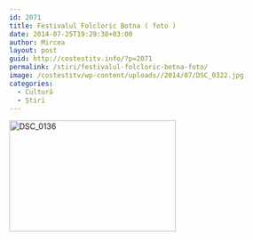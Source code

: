 ```yaml
---
id: 2071
title: Festivalul Folcloric Botna ( foto )
date: 2014-07-25T19:29:38+03:00
author: Mircea
layout: post
guid: http://costestitv.info/?p=2071
permalink: /stiri/festivalul-folcloric-botna-foto/
image: /costestitv/wp-content/uploads//2014/07/DSC_0322.jpg
categories:
  - Cultură
  - Știri
---
```

[<!--more--><img class="alignnone size-medium wp-image-2073" src="/costestitv/wp-content/uploads//2014/07/DSC_0136-300x200.jpg" alt="DSC_0136" width="300" height="200" srcset="http://costestitv.ddev.local/costestitv/wp-content/uploads//2014/07/DSC_0136-300x200.jpg 300w, http://costestitv.ddev.local/costestitv/wp-content/uploads//2014/07/DSC_0136-1024x682.jpg 1024w" sizes="(max-width: 300px) 100vw, 300px" />](https://www.facebook.com/media/set/?set=a.696948190378043.1073741848.350616745011191&type=3&uploaded=215)